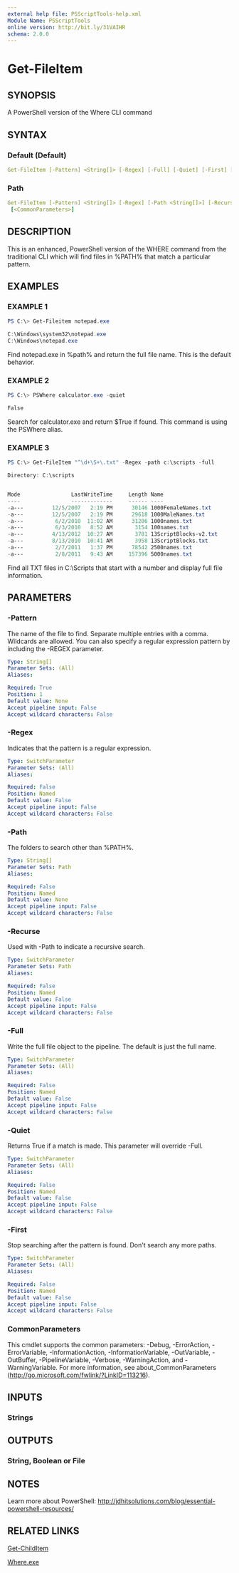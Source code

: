 ```yaml
---
external help file: PSScriptTools-help.xml
Module Name: PSScriptTools
online version: http://bit.ly/31VAIHR
schema: 2.0.0
---
```


# Get-FileItem

## SYNOPSIS

A PowerShell version of the Where CLI command

## SYNTAX

### Default (Default)

```yaml
Get-FileItem [-Pattern] <String[]> [-Regex] [-Full] [-Quiet] [-First] [<CommonParameters>]
```

### Path

```yaml
Get-FileItem [-Pattern] <String[]> [-Regex] [-Path <String[]>] [-Recurse] [-Full] [-Quiet] [-First]
 [<CommonParameters>]
```

## DESCRIPTION

This is an enhanced, PowerShell version of the WHERE command from the traditional CLI which will find files in %PATH% that match a particular pattern.

## EXAMPLES

### EXAMPLE 1

```powershell
PS C:\> Get-Fileitem notepad.exe

C:\Windows\system32\notepad.exe
C:\Windows\notepad.exe
```

Find notepad.exe in %path% and return the full file name. This is the default behavior.

### EXAMPLE 2

```powershell
PS C:\> PSWhere calculator.exe -quiet

False
```

Search for calculator.exe and return $True if found. This command is using the PSWhere alias.

### EXAMPLE 3

```powershell
PS C:\> Get-FileItem "^\d+\S+\.txt" -Regex -path c:\scripts -full

Directory: C:\scripts


Mode                LastWriteTime     Length Name
----                -------------     ------ ----
-a---         12/5/2007   2:19 PM      30146 1000FemaleNames.txt
-a---         12/5/2007   2:19 PM      29618 1000MaleNames.txt
-a---          6/2/2010  11:02 AM      31206 1000names.txt
-a---          6/3/2010   8:52 AM       3154 100names.txt
-a---         4/13/2012  10:27 AM       3781 13ScriptBlocks-v2.txt
-a---         8/13/2010  10:41 AM       3958 13ScriptBlocks.txt
-a---          2/7/2011   1:37 PM      78542 2500names.txt
-a---          2/8/2011   9:43 AM     157396 5000names.txt
```

Find all TXT files in C:\Scripts that start with a number and display full file information.

## PARAMETERS

### -Pattern

The name of the file to find. Separate multiple entries with a comma.
Wildcards are allowed. You can also specify a regular expression pattern by including the -REGEX parameter.

```yaml
Type: String[]
Parameter Sets: (All)
Aliases:

Required: True
Position: 1
Default value: None
Accept pipeline input: False
Accept wildcard characters: False
```

### -Regex

Indicates that the pattern is a regular expression.

```yaml
Type: SwitchParameter
Parameter Sets: (All)
Aliases:

Required: False
Position: Named
Default value: False
Accept pipeline input: False
Accept wildcard characters: False
```

### -Path

The folders to search other than %PATH%.

```yaml
Type: String[]
Parameter Sets: Path
Aliases:

Required: False
Position: Named
Default value: None
Accept pipeline input: False
Accept wildcard characters: False
```

### -Recurse

Used with -Path to indicate a recursive search.

```yaml
Type: SwitchParameter
Parameter Sets: Path
Aliases:

Required: False
Position: Named
Default value: False
Accept pipeline input: False
Accept wildcard characters: False
```

### -Full

Write the full file object to the pipeline. The default is just the full name.

```yaml
Type: SwitchParameter
Parameter Sets: (All)
Aliases:

Required: False
Position: Named
Default value: False
Accept pipeline input: False
Accept wildcard characters: False
```

### -Quiet

Returns True if a match is made. This parameter will override -Full.

```yaml
Type: SwitchParameter
Parameter Sets: (All)
Aliases:

Required: False
Position: Named
Default value: False
Accept pipeline input: False
Accept wildcard characters: False
```

### -First

Stop searching after the pattern is found. Don't search any more paths.

```yaml
Type: SwitchParameter
Parameter Sets: (All)
Aliases:

Required: False
Position: Named
Default value: False
Accept pipeline input: False
Accept wildcard characters: False
```

### CommonParameters

This cmdlet supports the common parameters: -Debug, -ErrorAction, -ErrorVariable, -InformationAction, -InformationVariable, -OutVariable, -OutBuffer, -PipelineVariable, -Verbose, -WarningAction, and -WarningVariable.
For more information, see about_CommonParameters (http://go.microsoft.com/fwlink/?LinkID=113216).

## INPUTS

### Strings

## OUTPUTS

### String, Boolean or File

## NOTES

Learn more about PowerShell: http://jdhitsolutions.com/blog/essential-powershell-resources/

## RELATED LINKS

[Get-ChildItem]()

[Where.exe]()
